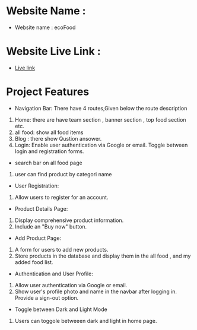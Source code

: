 # Website Name :

- Website name : ecoFood

# Website Live Link :

- [Live link](https://ecofood-assignment-eleven.netlify.app/)

# Project Features

- Navigation Bar: There have 4 routes,Given below the route description

1. Home: there are have team section , banner section , top food section etc.
2. all food: show all food items
3. Blog : there show Qustion ansower.
4. Login: Enable user authentication via Google or email. Toggle between login and registration forms.

- search bar on all food page

1. user can find product by categori name

- User Registration:

1. Allow users to register for an account.

- Product Details Page:

1. Display comprehensive product information.
2. Include an "Buy now" button.

- Add Product Page:

1. A form for users to add new products.
2. Store products in the database and display them in the all food , and my added food list.

- Authentication and User Profile:

1. Allow user authentication via Google or email.
2. Show user's profile photo and name in the navbar after logging in.
   Provide a sign-out option.

- Toggle between Dark and Light Mode

1. Users can toggole betweeen dark and light in home page.
